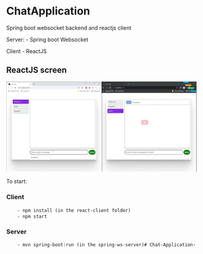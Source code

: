 # ChatApplication
Spring boot websocket backend and reactjs client

Server:
    - Spring boot Websocket

Client
    - ReactJS

## ReactJS screen

![Chat screen](img/chat_screen.jpg "Chat screen")

To start:
    
### Client
        - npm install (in the react-client folder)
        - npm start
    
### Server
        - mvn spring-boot:run (in the spring-ws-server)#   C h a t - A p p l i c a t i o n - 
 
 
 
